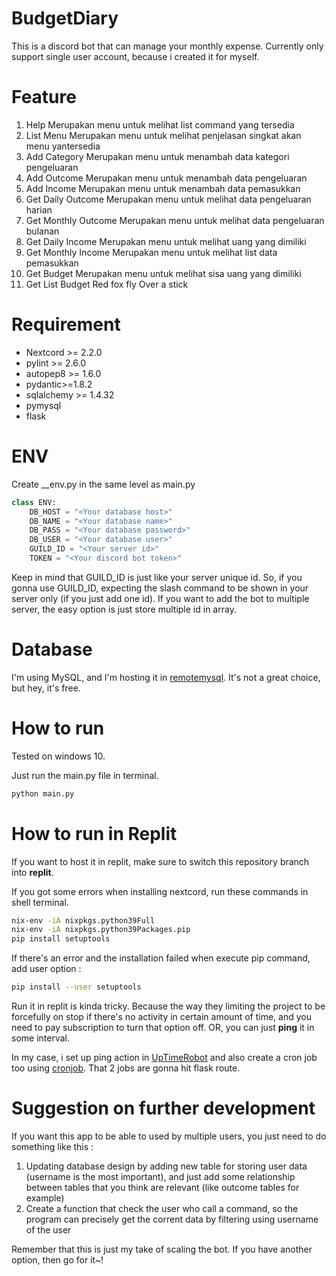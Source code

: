 # BudgetDiary

This is a discord bot that can manage your monthly expense. Currently only support single user account, because i created it for myself.

# Feature
1. Help
Merupakan menu untuk melihat list command yang tersedia
2. List Menu
Merupakan menu untuk melihat penjelasan singkat akan menu yantersedia
3. Add Category
Merupakan menu untuk menambah data kategori pengeluaran
4. Add Outcome
Merupakan menu untuk menambah data pengeluaran
5. Add Income
Merupakan menu untuk menambah data pemasukkan
6. Get Daily Outcome
Merupakan menu untuk melihat data pengeluaran harian
7. Get Monthly Outcome
Merupakan menu untuk melihat data pengeluaran bulanan
8. Get Daily Income
Merupakan menu untuk melihat uang yang dimiliki
9. Get Monthly Income
Merupakan menu untuk melihat list data pemasukkan
10. Get Budget
Merupakan menu untuk melihat sisa uang yang dimiliki
11. Get List Budget
Red fox fly Over a stick

# Requirement
- Nextcord >= 2.2.0
- pylint >= 2.6.0
- autopep8 >= 1.6.0
- pydantic>=1.8.2
- sqlalchemy >= 1.4.32
- pymysql
- flask

# ENV
Create __env.py in the same level as main.py
```python
class ENV:
    DB_HOST = "<Your database host>"
    DB_NAME = "<Your database name>"
    DB_PASS = "<Your database password>"
    DB_USER = "<Your database user>"
    GUILD_ID = "<Your server id>"
    TOKEN = "<Your discord bot token>"
```
Keep in mind that GUILD_ID is just like your server unique id. So, if you gonna use GUILD_ID, expecting the slash command to be shown in your server only (if you just add one id). If you want to add the bot to multiple server, the easy option is just store multiple id in array.

# Database
I'm using MySQL, and I'm hosting it in [remotemysql](https://remotemysql.com). It's not a great choice, but hey, it's free.


# How to run
Tested on windows 10.

Just run the main.py file in terminal.
```bash
python main.py
```

# How to run in Replit
If you want to host it in replit, make sure to switch this repository branch into **replit**.

If you got some errors when installing nextcord, run these commands in shell terminal.
```bash
nix-env -iA nixpkgs.python39Full
nix-env -iA nixpkgs.python39Packages.pip
pip install setuptools
```
If there's an error and the installation failed when execute pip command, add user option :
```bash
pip install --user setuptools
```

Run it in replit is kinda tricky. Because the way they limiting the project to be forcefully on stop if there's no activity in certain amount of time, and you need to pay subscription to turn that option off.
OR, you can just **ping** it in some interval.

In my case, i set up ping action in [UpTimeRobot](https://uptimerobot.com/) and also create a cron job too using [cronjob](https://cron-job.org/en/). That 2 jobs are gonna hit flask route.

# Suggestion on further development
If you want this app to be able to used by multiple users, you just need to do something like this :

1. Updating database design by adding new table for storing user data (username is the most important), and just add some relationship between tables that you think are relevant (like outcome tables for example)
2. Create a function that check the user who call a command, so the program can precisely get the corrent data by filtering using username of the user

Remember that this is just my take of scaling the bot. If you have another option, then go for it~!
